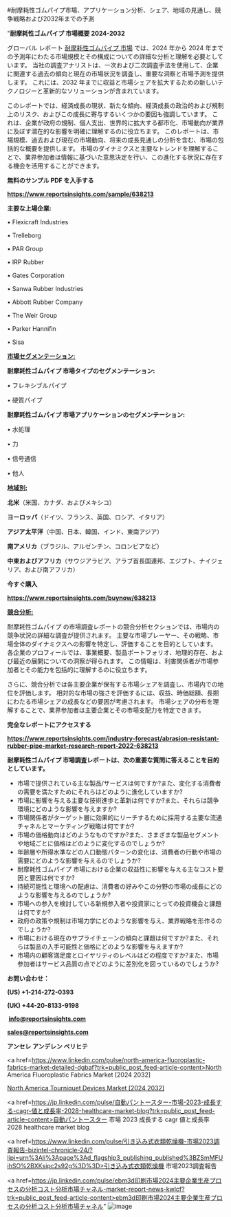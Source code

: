 #耐摩耗性ゴムパイプ市場、アプリケーション分析、シェア、地域の見通し、競争戦略および2032年までの予測

"<strong>耐摩耗性ゴムパイプ 市場概要 2024-2032</strong>

グローバル レポート <a href=https://www.reportsinsights.com/sample/638213>耐摩耗性ゴムパイプ 市場</a> では、2024 年から 2024 年までの予測年にわたる市場規模とその構成についての詳細な分析と理解を必要としています。 当社の調査アナリストは、一次および二次調査手法を使用して、企業に関連する過去の傾向と現在の市場状況を調査し、重要な洞察と市場予測を提供します。 これには、2032 年までに収益と市場シェアを拡大​​するための新しいテクノロジーと革新的なソリューションが含まれています。

このレポートでは、経済成長の現状、新たな傾向、経済成長の政治的および規制上のリスク、およびこの成長に寄与するいくつかの要因も強調しています。 これは、企業が政府の規制、個人支出、世界的に拡大する都市化、市場動向が業界に及ぼす潜在的な影響を明確に理解するのに役立ちます。 このレポートは、市場規模、過去および現在の市場動向、将来の成長見通しの分析を含む、市場の包括的な概要を提供します。 市場のダイナミクスと主要なトレンドを理解することで、業界参加者は情報に基づいた意思決定を行い、この進化する状況に存在する機会を活用することができます。

<strong><b>無料のサンプル PDF を入手する</b></strong>

<a href=https://www.reportsinsights.com/sample/638213><strong><u>https://www.reportsinsights.com/sample/638213</u></strong></a>

<strong>主要な上場企業:</strong>

• Flexicraft Industries

• Trelleborg

• PAR Group

• IRP Rubber

• Gates Corporation

• Sanwa Rubber Industries

• Abbott Rubber Company

• The Weir Group

• Parker Hannifin

• Sisa

<strong><u>市場セグメンテーション</u></strong><strong><u>:</u></strong>

<strong>耐摩耗性ゴムパイプ 市場タイプのセグメンテーション:</strong>

• フレキシブルパイプ

• 硬質パイプ

<strong>耐摩耗性ゴムパイプ 市場アプリケーションのセグメンテーション:</strong>

• 水処理

• 力

• 信号通信

• 他人

<strong><u>地域別</u></strong><strong><u>:</u></strong>

<strong>北米</strong>（米国、カナダ、およびメキシコ）

<strong>ヨーロッパ</strong>（ドイツ、フランス、英国、ロシア、イタリア）

<strong>アジア太平洋</strong>（中国、日本、韓国、インド、東南アジア）

<strong>南アメリカ</strong>（ブラジル、アルゼンチン、コロンビアなど）

<strong>中東およびアフリカ</strong>（サウジアラビア、アラブ首長国連邦、エジプト、ナイジェリア、および南アフリカ）

<strong>今すぐ購入</strong>

<a href=https://www.reportsinsights.com/buynow/638213><strong><u>https://www.reportsinsights.com/buynow/638213</u></strong></a>

<strong><u>競合分析:</u></strong>

耐摩耗性ゴムパイプ の市場調査レポートの競合分析セクションでは、市場内の競争状況の詳細な調査が提供されます。 主要な市場プレーヤー、その戦略、市場全体のダイナミクスへの影響を特定し、評価することを目的としています。 各企業のプロフィールでは、事業概要、製品ポートフォリオ、地理的存在、および最近の展開についての洞察が得られます。 この情報は、利害関係者が市場参加者とその能力を包括的に理解するのに役立ちます。

さらに、競合分析では各主要企業が保有する市場シェアを調査し、市場内での地位を評価します。 相対的な市場の強さを評価するには、収益、時価総額、長期にわたる市場シェアの成長などの要因が考慮されます。 市場シェアの分布を理解することで、業界参加者は主要企業とその市場支配力を特定できます。

<strong>完全なレポートにアクセスする</strong>

<a href=https://www.reportsinsights.com/industry-forecast/abrasion-resistant-rubber-pipe-market-research-report-2022-638213><strong><u><b>https://www.reportsinsights.com/industry-forecast/abrasion-resistant-rubber-pipe-market-research-report-2022-638213</b></u></strong></a>

<strong><b>耐摩耗性ゴムパイプ 市場調査レポートは、次の重要な質問に答えることを目的としています。</b></strong>
<ul>
  <li>市場で提供されている主な製品/サービスは何ですか?また、変化する消費者の需要を満たすためにそれらはどのように進化していますか?</li>
  <li>市場に影響を与える主要な技術進歩と革新は何ですか?また、それらは競争環境にどのような影響を与えますか?</li>
  <li>市場関係者がターゲット層に効果的にリーチするために採用する主要な流通チャネルとマーケティング戦略は何ですか?</li>
  <li>市場の価格動向はどのようなものですか?また、さまざまな製品セグメントや地域ごとに価格はどのように変化するのでしょうか?</li>
  <li>年齢層や所得水準などの人口動態パターンの変化は、消費者の行動や市場の需要にどのような影響を与えるのでしょうか?</li>
  <li>耐摩耗性ゴムパイプ 市場における企業の収益性に影響を与える主なコスト要因と要因は何ですか?</li>
  <li>持続可能性と環境への配慮は、消費者の好みやこの分野の市場の成長にどのような影響を与えるのでしょうか?</li>
  <li>市場への参入を検討している新規参入者や投資家にとっての投資機会と課題は何ですか?</li>
  <li>政府の政策や規制は市場力学にどのような影響を与え、業界戦略を形作るのでしょうか?</li>
  <li>市場における現在のサプライチェーンの傾向と課題は何ですか?また、それらは製品の入手可能性と価格にどのような影響を与えますか?</li>
  <li>市場内の顧客満足度とロイヤリティのレベルはどの程度ですか?また、市場参加者はサービス品質の点でどのように差別化を図っているのでしょうか?</li>
</ul>
<strong>お問い合わせ：</strong>

<strong>(US) +1-214-272-0393</strong>

<strong>(UK) +44-20-8133-9198</strong>

<strong> </strong><a href=info@reportsinsights.com><strong><u>info@reportsinsights.com</u></strong></a>

<a href=sales@reportsinsights.com><strong><u>sales@reportsinsights.com</u></strong></a>

<strong>アンセレ アンデレン ベリヒテ</strong>

<a href=https://www.linkedin.com/pulse/north-america-fluoroplastic-fabrics-market-detailed-dgbaf?trk=public_post_feed-article-content>North America Fluoroplastic Fabrics Market [2024 2032]</a>

<a href=https://www.linkedin.com/pulse/north-america-tourniquet-devices-market-growth-focused-6zftf/>North America Tourniquet Devices Market [2024 2032]</a>

<a href=https://jp.linkedin.com/pulse/自動パントースター-市場-2023-成長する-cagr-値と成長率-2028-healthcare-market-blog?trk=public_post_feed-article-content>自動パントースター 市場 2023 成長する cagr 値と成長率 2028 healthcare market blog</a>

<a href=https://www.linkedin.com/pulse/引き込み式衣類乾燥機-市場2023調査報告-bizintel-chronicle-24/?lipi=urn%3Ali%3Apage%3Ad_flagship3_publishing_published%3BZSmMFUihSO%2BXKsipc2s92g%3D%3D>引き込み式衣類乾燥機 市場2023調査報告</a>

<a href=https://jp.linkedin.com/pulse/ebm3d印刷市場2024主要企業生産プロセスの分析コスト分析市場チャネル-market-report-news-kwlcf?trk=public_post_feed-article-content>ebm3d印刷市場2024主要企業生産プロセスの分析コスト分析市場チャネル</a>"
![image](https://github.com/aanak123/RIMarketer1/assets/158471119/f7dba295-f8cf-4c5d-9dad-035ef6220d0c)
